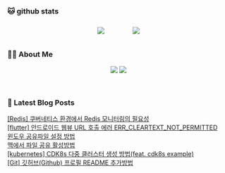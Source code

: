 
###  🐱 github stats  

<div id="main" align="center">
    <img src="https://github-readme-stats.vercel.app/api?username=peterica&count_private=true&show_icons=true&theme=radical"
        style="height: auto; margin-left: 20px; margin-right: 20px; padding: 10px;"/>
    <img src="https://github-readme-stats.vercel.app/api/top-langs/?username=peterica&layout=compact"   
        style="height: auto; margin-left: 20px; margin-right: 20px; padding: 10px;"/>
</div>

###  💁‍♀️ About Me  
<p align="center">
    <a href="https://peterica.tistory.com/"><img src="https://img.shields.io/badge/Blog-FF5722?style=flat-square&logo=Blogger&logoColor=white"/></a>
    <a href="mailto:ilovefran.ofm@gmail.com"><img src="https://img.shields.io/badge/Gmail-d14836?style=flat-square&logo=Gmail&logoColor=white&link=ilovefran.ofm@gmail.com"/></a>
</p>

<br>

### 📕 Latest Blog Posts   

<a href ="https://peterica.tistory.com/155"> [Redis] 쿠버네티스 환경에서 Redis 모니터링의 필요성 </a> <br><a href ="https://peterica.tistory.com/560"> [flutter] 안드로이드 웹뷰 URL 호출 에러 ERR_CLEARTEXT_NOT_PERMITTED </a> <br><a href ="https://peterica.tistory.com/559"> 윈도우 공유파일 설정 방법 </a> <br><a href ="https://peterica.tistory.com/558"> 맥에서 파일 공유 활성방법 </a> <br><a href ="https://peterica.tistory.com/557"> [kubernetes] CDK8s 다중 클러스터 생성 방법(feat. cdk8s example) </a> <br><a href ="https://peterica.tistory.com/556"> [Git] 깃허브(Github) 프로필 README 추가방법 </a> <br>